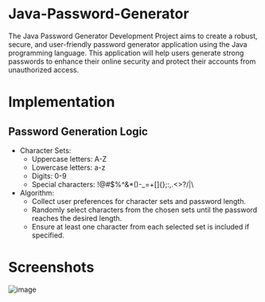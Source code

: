 # Java-Password-Generator
The Java Password Generator Development Project aims to create a robust, secure, and user-friendly password generator application using the Java programming language. This application will help users generate strong passwords to enhance their online security and protect their accounts from unauthorized access.
# Implementation
## Password Generation Logic

- Character Sets:
  - Uppercase letters: A-Z
  - Lowercase letters: a-z
  - Digits: 0-9
  - Special characters: !@#$%^&*()-_=+[]{};:,.<>?/|\
- Algorithm:
  - Collect user preferences for character sets and password length.
  - Randomly select characters from the chosen sets until the password reaches the desired length.
  - Ensure at least one character from each selected set is included if specified.

# Screenshots
![image](https://github.com/Shriyapd/Java-Password-Generator/assets/171423866/db81d2d2-76bd-4298-9f12-a4fdb3e0616a)


